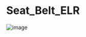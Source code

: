 # Seat_Belt_ELR

![image](https://user-images.githubusercontent.com/49076977/127124378-24d0ecc4-7b35-4c85-a74f-d3482661c709.png)
